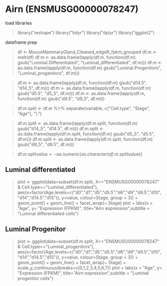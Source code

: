 # Airn (ENSMUSG00000078247)

load libraries

> library("reshape")
> library("tidyr")
> library("dplyr")
> library("ggplot2")

dataframe prep
> df <- MouseMammaryGland_Cleaned_edgeR_fpkm_grouped
> df.m <- melt(df)
> df.m <- as.data.frame(lapply(df.m, function(df.m) gsub("Luminal.Differentiated", "Luminal_differentiated", df.m)))
> df.m <- as.data.frame(lapply(df.m, function(df.m) gsub("Luminal.Progenitors", "Luminal_progenitors", df.m)))

> df.m <- as.data.frame(lapply(df.m, function(df.m) gsub("d14.5", "d14_5", df.m)))
> df.m <- as.data.frame(lapply(df.m, function(df.m) gsub("d5.5", "d5_5", df.m)))
> df.m <- as.data.frame(lapply(df.m, function(df.m) gsub("d9.5", "d9_5", df.m)))

> df.m.split <- df.m %>% separate(variable, c("Cell.type", "Stage", "Age"), "\\.")

> df.m.split <- as.data.frame(lapply(df.m.split, function(df.m) gsub("d14_5", "d14.5", df.m)))
> df.m.split <- as.data.frame(lapply(df.m.split, function(df.m) gsub("d5_5", "d5.5", df.m)))
> df.m.split <- as.data.frame(lapply(df.m.split, function(df.m) gsub("d9_5", "d9.5", df.m)))

> df.m.split$value <- as.numeric(as.character(df.m.split$value))

## Luminal differentiated
> plot <- ggplot(data=subset(df.m.split, X=="ENSMUSG00000078247" & Cell.type=="Luminal_differentiated"), 
>                aes(x=factor(Age,levels=c("d0","d1","d5","d5.5","d6","d9","d9.5","d10","d14","d14.5","d15")), y=value, colour=Stage, group = 3)) +
>   geom_point() +
>   geom_line() +
>   facet_wrap(~ Stage) 
> plot + labs(x = "Age", y= "Expression (FPKM)", title="Airn expression",subtitle = "Luminal differentiated cells") 

## Luminal Progenitor
> plot <- ggplot(data=subset(df.m.split, X=="ENSMUSG00000078247" & Cell.type=="Luminal_progenitors"), 
>                aes(x=factor(Age,levels=c("d0","d1","d5","d5.5","d6","d9","d9.5","d10","d14","d14.5","d15")), y=value, colour=Stage, group = 3)) +
>   geom_point() +
>   geom_line() +
>   facet_wrap(~ Stage) +
>   scale_y_continuous(breaks=c(0,1,2,3,4,5,6,7))
> plot + labs(x = "Age", y= "Expression (FPKM)", title="Airn expression",subtitle = "Luminal progenitor cells") 
